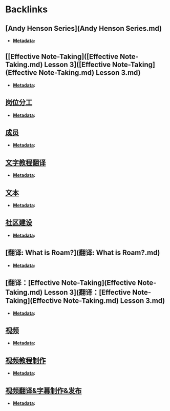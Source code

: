 
# Backlinks
## [Andy Henson Series](Andy Henson Series.md)
- **[Metadata](Metadata.md):**

## [[Effective Note-Taking]([Effective Note-Taking.md) Lesson 3]([Effective Note-Taking](Effective Note-Taking.md) Lesson 3.md)
- **[Metadata](Metadata.md):**

## [岗位分工](岗位分工.md)
- **[Metadata](Metadata.md):**

## [成员](成员.md)
- **[Metadata](Metadata.md):**

## [文字教程翻译](文字教程翻译.md)
- **[Metadata](Metadata.md):**

## [文本](文本.md)
- **[Metadata](Metadata.md):**

## [社区建设](社区建设.md)
- **[Metadata](Metadata.md):**

## [翻译: What is Roam?](翻译: What is Roam?.md)
- **[Metadata](Metadata.md):**

## [翻译：[Effective Note-Taking](Effective Note-Taking.md) Lesson 3](翻译：[Effective Note-Taking](Effective Note-Taking.md) Lesson 3.md)
- **[Metadata](Metadata.md):**

## [视频](视频.md)
- **[Metadata](Metadata.md):**

## [视频教程制作](视频教程制作.md)
- **[Metadata](Metadata.md):**

## [视频翻译&字幕制作&发布](视频翻译&字幕制作&发布.md)
- **[Metadata](Metadata.md):**

